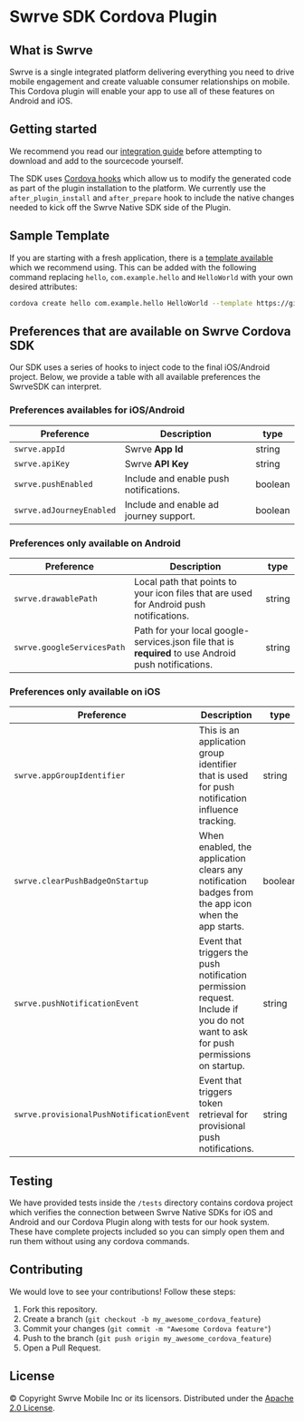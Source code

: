 # Swrve SDK Cordova Plugin

## What is Swrve

Swrve is a single integrated platform delivering everything you need to drive mobile engagement and create valuable consumer relationships on mobile.  This Cordova plugin will enable your app to use all of these features on Android and iOS.

## Getting started

We recommend you read our [integration guide](http://docs.swrve.com/developer-documentation/integration/cordova/) before attempting to download and add to the sourcecode yourself.

The SDK uses [Cordova hooks](https://cordova.apache.org/docs/en/latest/guide/appdev/hooks/) which allow us to modify the generated code as part of the plugin installation to the platform.
We currently use the `after_plugin_install` and `after_prepare` hook to include the native changes needed to kick off the Swrve Native SDK side of the Plugin.

## Sample Template

If you are starting with a fresh application, there is a [template available](https://github.com/Swrve/swrve-cordova-minimal-integration.git) which we recommend using.
This can be added with the following command replacing `hello`, `com.example.hello` and `HelloWorld` with your own desired attributes:

```bash
cordova create hello com.example.hello HelloWorld --template https://github.com/Swrve/swrve-cordova-minimal-integration.git
```

## Preferences that are available on Swrve Cordova SDK

Our SDK uses a series of hooks to inject code to the final iOS/Android project. Below, we provide a table with all available preferences the SwrveSDK can interpret.

### Preferences availables for iOS/Android

 Preference | Description | type |
| --- | --- | --- |
| `swrve.appId` | Swrve **App Id** |  string |
| `swrve.apiKey` | Swrve **API Key** | string |  
| `swrve.pushEnabled` | Include and enable push notifications. | boolean|
| `swrve.adJourneyEnabled` | Include and enable ad journey support. | boolean|

### Preferences only available on Android

 Preference | Description | type |
| --- | --- | --- |
| `swrve.drawablePath` | Local path that points to your icon files that are used for Android push notifications. | string |
| `swrve.googleServicesPath` | Path for your local google-services.json file that is **required** to use Android push notifications.  | string |

### Preferences only available on iOS

 Preference | Description | type |
| --- | --- | --- |
| `swrve.appGroupIdentifier` | This is an application group identifier that is used for push notification influence tracking. |  string |
| `swrve.clearPushBadgeOnStartup` | When enabled, the application clears any notification badges from the app icon when the app starts. | boolean |  
| `swrve.pushNotificationEvent` | Event that triggers the push notification permission request. Include if you do not want to ask for push permissions on startup. | string |
| `swrve.provisionalPushNotificationEvent` | Event that triggers token retrieval for provisional push notifications. | string |

## Testing

We have provided tests inside the `/tests` directory contains cordova project which verifies the connection between Swrve Native SDKs for iOS and Android and our Cordova Plugin along with tests for our hook system.
These have complete projects included so you can simply open them and run them without using any cordova commands.

## Contributing

We would love to see your contributions! Follow these steps:

1. Fork this repository.
2. Create a branch (`git checkout -b my_awesome_cordova_feature`)
3. Commit your changes (`git commit -m "Awesome Cordova feature"`)
4. Push to the branch (`git push origin my_awesome_cordova_feature`)
5. Open a Pull Request.

## License

© Copyright Swrve Mobile Inc or its licensors. Distributed under the [Apache 2.0 License](LICENSE).
